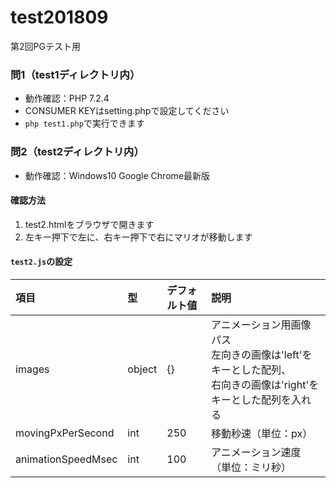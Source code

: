 # test201809
第2回PGテスト用  

### 問1（test1ディレクトリ内）
* 動作確認：PHP 7.2.4
* CONSUMER KEYはsetting.phpで設定してください
* `php test1.php`で実行できます

### 問2（test2ディレクトリ内）
* 動作確認：Windows10 Google Chrome最新版

#### 確認方法
1. test2.htmlをブラウザで開きます
2. 左キー押下で左に、右キー押下で右にマリオが移動します

#### `test2.js`の設定
|項目|型|デフォルト値|説明|
|:-|:-|:-|:-|
|images|object|{}|アニメーション用画像パス<br>左向きの画像は'left'をキーとした配列、<br>右向きの画像は'right'をキーとした配列を入れる|
|movingPxPerSecond|int|250|移動秒速（単位：px）|
|animationSpeedMsec|int|100|アニメーション速度（単位：ミリ秒）|
